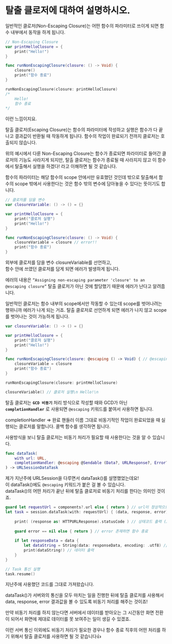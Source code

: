 # 탈출 클로저에 대하여 설명하시오.

일반적인 클로저(Non-Escaping Closure)는 어떤 함수의 파라미터로 쓰이게 되면 함수 내부에서 동작을 하게 됩니다. 

```swift
// Non-Escaping Closure
var printHelloClosure = {
    print("Hello!")
}

func runNonEscapingClosure(closure: () -> Void) {
    closure()
    print("함수 종료")
}

runNonEscapingClosure(closure: printHelloClosure)
/*
	Hello!
	함수 종료
*/
```

이런 느낌이지요.

탈출 클로저(Escaping Closure)는 함수의 파라미터에 작성하고 실행은 함수가 다 끝나고 결과값이 반환될 때 작동하게 됩니다. 함수의 작업이 완료되기 전까지 클로저는 호출되지 않습니다.

위의 예시에서 다룬 Non-Escaping Closure는 함수가 종료되면 파라미터로 들어간 클로저의 기능도 사라지게 되지만, 탈출 클로저는 함수가 종료될 때 사라지지 않고 이 함수에서 탈출해서 실행을 하겠다! 라고 이해하면 될 것 같습니다.

함수의 파라미터는 해당 함수의 scope 안에서만 유효했던 것인데 밖으로 탈출해서 함수의 scope 밖에서 사용한다는 것은 함수 밖의 변수에 담아놓을 수 있다는 뜻이기도 합니다. 

```swift
// 클로저를 담을 변수
var closureVariable: () -> () = {}

var printHelloClosure = {
    print("클로저 실행")
    print("Hello!")
}

func runNonEscapingClosure(closure: () -> Void) {
    closureVariable = closure // error!!
    print("함수 종료")
}
```

외부에 클로저를 담을 변수 closureVariable를 선언하고,  
함수 안에 쓰였던 클로저를 담게 되면 에러가 발생하게 됩니다.

에러의 내용은 `“Assigning non-escaping parameter 'closure' to an @escaping closure”` 탈출 클로저가 아닌 것에 할당했기 때문에 에러가 난다고 알려줍니다.

일반적인 클로저는 함수 내부의 scope에서만 작동할 수 있는데 scope를 벗어나려는 행위니까 에러가 나게 되는 거죠. 탈출 클로저로 선언하게 되면 에러가 나지 않고 scope를 벗어나는 것이 가능하게 됩니다.

```swift
var closureVariable: () -> () = {}

var printHelloClosure = {
    print("클로저 실행")
    print("Hello!")
}

func runNonEscapingClosure(closure: @escaping () -> Void) { // @escaping으로 에러 해결
    closureVariable = closure
    print("함수 종료")
}

runNonEscapingClosure(closure: printHelloClosure)

closureVariable() // 클로저 실행\n Hello!\n
```

탈출 클로저는 **`GCD 비동기`** 처리 방식으로 작성할 때와 GCD가 아닌 **`completionHandler`** 로 사용되면  `@escaping` 키워드를 붙여서 사용하면 됩니다.

completionHandler ⇒ 완료 핸들러 이름 그대로 비동기적인 작업이 완료되었을 때 실행되는 클로저를 말합니다. 콜백 함수를 생각하면 됩니다.

사용방식을 보니 탈출 클로저는 비동기 처리가 필요할 때 사용한다는 것을 알 수 있습니다.

```swift
func dataTask(
    with url: URL,
    completionHandler: @escaping @Sendable (Data?, URLResponse?, Error?) -> Void
) -> URLSessionDataTask
```

제가 지난주에 URLSession을 다루면서 dataTask()를 설명했었는데요!  
이 dataTask()에도 `@escaping` 키워드가 붙은 걸 볼 수 있습니다.  
dataTask()의 어떤 처리가 끝난 뒤에 탈출 클로저로 비동기 처리를 한다는 의미인 것이죠.

```swift
guard let requestUrl = components?.url else { return } // url이 정상적으로 만들어지지 않으면 함수 종료
let task = session.dataTask(with: requestUrl) { (data, response, error) in
    
    print( (response as! HTTPURLResponse).statusCode ) // 상태코드 출력 (200 정상)
    
    guard error == nil else { return } // error 존재하면 함수 종료
    
    if let responseData = data {
        let dataString = String(data: responseData, encoding: .utf8) // Data 타입 -> String 변환
        print(dataString!) // 데이터 출력
    }
}

// Task 통신 실행
task.resume()
```

지난주에 사용했던 코드를 그대로 가져왔습니다.

dataTask()가 서버와의 통신을 모두 마치는 일을 진행한 뒤에 탈출 클로저를 사용해서 data, response, error 결과값을 볼 수 있도록 비동기 처리를 해주는 것이죠!

만약 비동기 처리를 하지 않는다면 서버에서 데이터를 받아오는 그 시간동안 화면 전환이 되어서 화면에 제대로 데이터를 못 보여주는 일이 생길 수 있겠죠.

이런 서버 통신 이외에도 비동기 처리가 필요한 경우나 함수 종료 직후의 어떤 처리를 하기 위해서 탈출 클로저를 사용하면 될 것 같습니다👍

